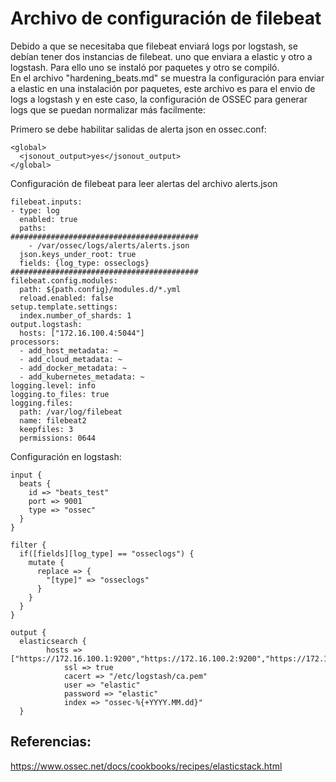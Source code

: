 # Archivo de configuración de filebeat
Debido a que se necesitaba que filebeat enviará logs por logstash, se debían tener dos instancias de filebeat. uno que enviara a elastic y otro a logstash. Para ello uno se instaló por paquetes y otro se compiló.  
En el archivo "hardening_beats.md" se muestra la configuración para enviar a elastic en una instalación por paquetes, este archivo es para el envio de logs a logstash y en este caso, la configuración de OSSEC para generar logs que se puedan normalizar más facilmente:  

Primero se debe habilitar salidas de alerta json en ossec.conf:  
```apacheconf
<global>
  <jsonout_output>yes</jsonout_output>
</global>
```
Configuración de filebeat para leer alertas del archivo alerts.json
```apacheconf
filebeat.inputs:
- type: log
  enabled: true
  paths:
##########################################
    - /var/ossec/logs/alerts/alerts.json
  json.keys_under_root: true
  fields: {log_type: osseclogs}
##########################################
filebeat.config.modules:
  path: ${path.config}/modules.d/*.yml
  reload.enabled: false
setup.template.settings:
  index.number_of_shards: 1
output.logstash:
  hosts: ["172.16.100.4:5044"]
processors:
  - add_host_metadata: ~
  - add_cloud_metadata: ~
  - add_docker_metadata: ~
  - add_kubernetes_metadata: ~
logging.level: info
logging.to_files: true
logging.files:
  path: /var/log/filebeat
  name: filebeat2
  keepfiles: 3
  permissions: 0644
```
Configuración en logstash:  
```apacheconf
input {
  beats {
    id => "beats_test"
    port => 9001
    type => "ossec"
  }
}

filter {
  if([fields][log_type] == "osseclogs") {
    mutate {
      replace => {
        "[type]" => "osseclogs"
      }
    }
  }
}

output {
  elasticsearch { 
	    hosts => ["https://172.16.100.1:9200","https://172.16.100.2:9200","https://172.16.100.5:9200"]
            ssl => true
            cacert => "/etc/logstash/ca.pem"
            user => "elastic"
            password => "elastic"
            index => "ossec-%{+YYYY.MM.dd}"
  }
```
## Referencias:  
https://www.ossec.net/docs/cookbooks/recipes/elasticstack.html
